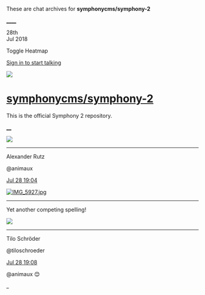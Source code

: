 These are chat archives for **symphonycms/symphony-2**

[__](/symphonycms/symphony-2/archives/2018/07/29)[__](/symphonycms/symphony-2/archives/2018/07/27)

28th  
Jul 2018

Toggle Heatmap

[Sign in to start talking](/login?action=login&button=archive-login)

![](https://avatars-02.gitter.im/group/iv/3/57542c45c43b8c601977197e?s=48)

#  [symphonycms/symphony-2](/symphonycms/symphony-2)

This is the official Symphony 2 repository.

[ __](/orgs/symphonycms/rooms "More symphonycms rooms")

![](https://avatars2.githubusercontent.com/u/446874?v=4&s=30)

____

Alexander Rutz

@animaux

[Jul 28
19:04](https://gitter.im/symphonycms/symphony-2?at=5b5cbe2a966e80395027b4ba)

[![IMG_5927.jpg](https://files.gitter.im/symphonycms/symphony-2/IUlP/thumb/IMG_5927.jpg)](https://files.gitter.im/symphonycms/symphony-2/IUlP/IMG_5927.jpg)

____

Yet another competing spelling!

![](https://avatars1.githubusercontent.com/u/4321647?v=4&s=30)

____

Tilo Schröder

@tiloschroeder

[Jul 28
19:08](https://gitter.im/symphonycms/symphony-2?at=5b5cbf32cb4d5b036ca1e57a)

@animaux 😊

_

